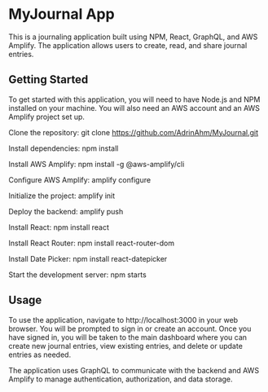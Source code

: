 # MyJournal App

This is a journaling application built using NPM, React, GraphQL, and AWS Amplify. The application allows users to create, read, and share journal entries.

## Getting Started

To get started with this application, you will need to have Node.js and NPM installed on your machine. You will also need an AWS account and an AWS Amplify project set up.

Clone the repository: git clone https://github.com/AdrinAhm/MyJournal.git

Install dependencies: npm install

Install AWS Amplify: npm install -g @aws-amplify/cli

Configure AWS Amplify: amplify configure

Initialize the project: amplify init

Deploy the backend: amplify push

Install React: npm install react

Install React Router: npm install react-router-dom

Install Date Picker: npm install react-datepicker

Start the development server: npm starts




## Usage
To use the application, navigate to http://localhost:3000 in your web browser. You will be prompted to sign in or create an account. Once you have signed in, you will be taken to the main dashboard where you can create new journal entries, view existing entries, and delete or update entries as needed.

The application uses GraphQL to communicate with the backend and AWS Amplify to manage authentication, authorization, and data storage.
